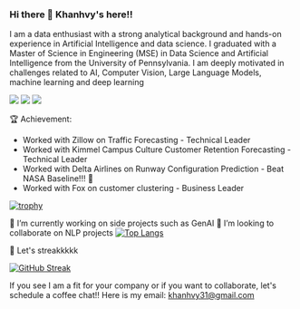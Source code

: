 ### Hi there 👋 Khanhvy's here!!


I am a data enthusiast with a strong analytical background and hands-on experience in Artificial Intelligence and data science. I graduated with a Master of Science in Engineering (MSE) in Data Science and Artificial Intelligence from the University of Pennsylvania. I am deeply motivated in challenges related to AI, Computer Vision, Large Language Models, machine learning and deep learning

![](https://img.shields.io/badge/Code-React-informational?style=flat&logo=react&color=61DAFB)
![](https://img.shields.io/badge/Amazon_AWS-FF9900?style=for-the-badge&logo=amazonaws&logoColor=white)
![](https://img.shields.io/badge/Python-3776AB?style=for-the-badge&logo=python&logoColor=61DAFB)
	
	

🏆 Achievement: 
- Worked with Zillow on Traffic Forecasting - Technical Leader 
- Worked with Kimmel Campus Culture Customer Retention Forecasting - Technical Leader
- Worked with Delta Airlines on Runway Configuration Prediction - Beat NASA Baseline!!! 🚀
- Worked with Fox on customer clustering - Business Leader

[![trophy](https://github-profile-trophy.vercel.app/?username=khanhvy31)](https://github.com/ryo-ma/github-profile-trophy)

🔭 I’m currently working on side projects such as GenAI
👯 I’m looking to collaborate on NLP projects
[![Top Langs](https://github-readme-stats.vercel.app/api/top-langs/?username=yushi1007&layout=compact)](https://github.com/khanhvy31)

💪 Let's streakkkkk

[![GitHub Streak](https://streak-stats.demolab.com/?user=khanhvy31)](https://git.io/streak-stats)


If you see I am a fit for your company or if you want to collaborate, let's schedule a coffee chat!! 
Here is my email: khanhvy31@gmail.com

